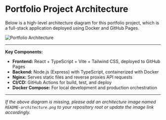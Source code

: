 # Portfolio Project Architecture

Below is a high-level architecture diagram for this portfolio project, which is a full-stack application deployed using Docker and GitHub Pages.

![Portfolio Architecture](https://raw.githubusercontent.com/RahulKakaraparthy/portfolio/main/README-architecture.png)

---

**Key Components:**
- **Frontend:** React + TypeScript + Vite + Tailwind CSS, deployed to GitHub Pages
- **Backend:** Node.js (Express) with TypeScript, containerized with Docker
- **Nginx:** Serves static files and reverse proxies API requests
- **CI/CD:** GitHub Actions for build, test, and deploy
- **Docker Compose:** For local development and production orchestration

---

*If the above diagram is missing, please add an architecture image named `README-architecture.png` to your repository root or update the image link accordingly.*
